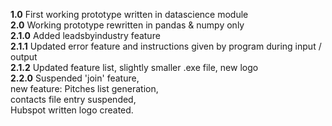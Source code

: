<strong>1.0</strong> First working prototype written in datascience module<br>
<strong>2.0</strong> Working prototype rewritten in pandas & numpy only<br>
<strong>2.1.0</strong> Added leadsbyindustry feature<br>
<strong>2.1.1</strong> Updated error feature and instructions given by program during input / output<br>
<strong>2.1.2</strong> Updated feature list, slightly smaller .exe file, new logo <br>
<strong>2.2.0</strong> Suspended 'join' feature,<br>
      new feature: Pitches list generation,<br>
      contacts file entry suspended,<br>
      Hubspot written logo created.<br>
